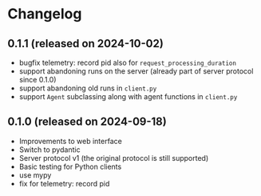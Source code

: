 # Changelog

## 0.1.1 (released on 2024-10-02)
* bugfix telemetry: record pid also for `request_processing_duration`
* support abandoning runs on the server (already part of server protocol since 0.1.0)
* support abandoning old runs in `client.py`
* support `Agent` subclassing along with agent functions in `client.py`


## 0.1.0 (released on 2024-09-18)
* Improvements to web interface
* Switch to pydantic
* Server protocol v1 (the original protocol is still supported)
* Basic testing for Python clients
* use mypy
* fix for telemetry: record pid
